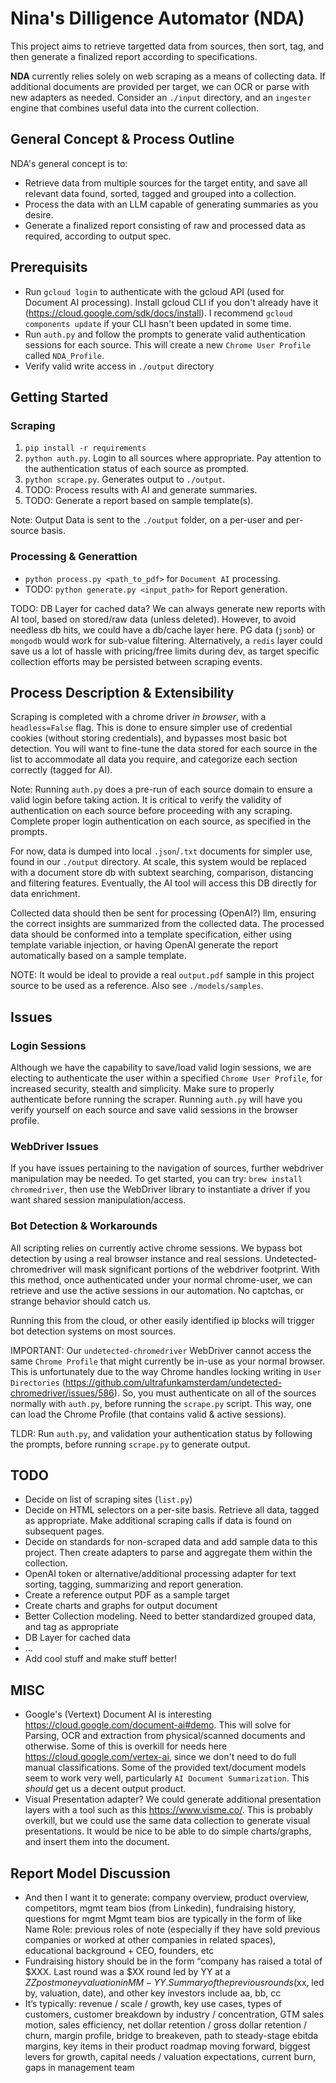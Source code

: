# Nina's Dilligence Automator (NDA)

This project aims to retrieve targetted data from sources, then sort, tag, and then generate a finalized report according to specifications.

**NDA** currently relies solely on web scraping as a means of collecting data. If additional documents are provided per target, we can OCR or parse with new adapters as needed. Consider an `./input` directory, and an `ingester` engine that combines useful data into the current collection.

## General Concept & Process Outline

NDA's general concept is to:

- Retrieve data from multiple sources for the target entity, and save all relevant data found, sorted, tagged and grouped into a collection.
- Process the data with an LLM capable of generating summaries as you desire.
- Generate a finalized report consisting of raw and processed data as required, according to output spec.

## Prerequisits

- Run `gcloud login` to authenticate with the gcloud API (used for Document AI processing). Install gcloud CLI if you don't already have it (<https://cloud.google.com/sdk/docs/install>). I recommend `gcloud components update` if your CLI hasn't been updated in some time.
- Run `auth.py` and follow the prompts to generate valid authentication sessions for each source. This will create a new `Chrome User Profile` called `NDA_Profile`.
- Verify valid write access in `./output` directory

## Getting Started

### Scraping

1. `pip install -r requirements`
2. `python auth.py`. Login to all sources where appropriate. Pay attention to the authentication status of each source as prompted.
3. `python scrape.py`. Generates output to `./output`.
4. TODO: Process results with AI and generate summaries.
5. TODO: Generate a report based on sample template(s).

Note: Output Data is sent to the `./output` folder, on a per-user and per-source basis.

### Processing & Generattion

- `python process.py <path_to_pdf>` for `Document AI` processing.
- TODO: `python generate.py <input_path>` for Report generation.

TODO: DB Layer for cached data? We can always generate new reports with AI tool, based on stored/raw data (unless deleted). However, to avoid needless db hits, we could have a db/cache layer here. PG data (`jsonb`) or `mongodb` would work for sub-value filtering. Alternatively, a `redis` layer could save us a lot of hassle with pricing/free limits during dev, as target specific collection efforts may be persisted between scraping events.

## Process Description & Extensibility

Scraping is completed with a chrome driver *in browser*, with a `headless=False` flag. This is done to ensure simpler use of credential cookies (without storing credentials), and bypasses most basic bot detection. You will want to fine-tune the data stored for each source in the list to accommodate all data you require, and categorize each section correctly (tagged for AI).

Note: Running `auth.py` does a pre-run of each source domain to ensure a valid login before taking action. It is critical to verify the validity of authentication on each source before proceeding with any scraping. Complete proper login authentication on each source, as specified in the prompts.

For now, data is dumped into local `.json`/`.txt` documents for simpler use, found in our `./output` directory. At scale, this system would be replaced with a document store db with subtext searching, comparison, distancing and filtering features. Eventually, the AI tool will access this DB directly for data enrichment.

Collected data should then be sent for processing (OpenAI?) llm, ensuring the correct insights are summarized from the collected data. The processed data should be conformed into a template specification, either using template variable injection, or having OpenAI generate the report automatically based on a sample template.

NOTE: It would be ideal to provide a real `output.pdf` sample in this project source to be used as a reference. Also see `./models/samples`.

## Issues

### Login Sessions

Although we have the capability to save/load valid login sessions, we are electing to authenticate the user within a specified `Chrome User Profile`, for increased security, stealth and simplicity. Make sure to properly authenticate before running the scraper. Running `auth.py` will have you verify yourself on each source and save valid sessions in the browser profile.

### WebDriver Issues

If you have issues pertaining to the navigation of sources, further webdriver manipulation may be needed. To get started, you can try:
`brew install chromedriver`, then use the WebDriver library to instantiate a driver if you want shared session manipulation/access.

### Bot Detection & Workarounds

All scripting relies on currently active chrome sessions. We bypass bot detection by using a real browser instance and real sessions. Undetected-chromedriver will mask significant portions of the webdriver footprint. With this method, once authenticated under your normal chrome-user, we can retrieve and use the active sessions in our automation. No captchas, or strange behavior should catch us.

Running this from the cloud, or other easily identified ip blocks will trigger bot detection systems on most sources.

IMPORTANT: Our `undetected-chromedriver` WebDriver cannot access the same `Chrome Profile` that might currently be in-use as your normal browser. This is unfortunately due to the way Chrome handles locking writing in `User Directories` (<https://github.com/ultrafunkamsterdam/undetected-chromedriver/issues/586>). So, you must authenticate on all of the sources normally with `auth.py`, before running the `scrape.py` script. This way, one can load the Chrome Profile (that contains valid & active sessions).

TLDR: Run `auth.py`, and validation your authentication status by following the prompts, before running `scrape.py` to generate output.

## TODO

- Decide on list of scraping sites (`list.py`)
- Decide on HTML selectors on a per-site basis. Retrieve all data, tagged as appropriate. Make additional scraping calls if data is found on subsequent pages.
- Decide on standards for non-scraped data and add sample data to this project. Then create adapters to parse and aggregate them within the collection.
- OpenAI token or alternative/additional processing adapter for text sorting, tagging, summarizing and report generation.
- Create a reference output PDF as a sample target
- Create charts and graphs for output document
- Better Collection modeling. Need to better standardized grouped data, and tag as appropriate
- DB Layer for cached data
- ...
- Add cool stuff and make stuff better!

## MISC

- Google's (Vertext) Document AI is interesting <https://cloud.google.com/document-ai#demo>. This will solve for Parsing, OCR and extraction from physical/scanned documents and otherwise. Some of this is overkill for needs here <https://cloud.google.com/vertex-ai>, since we don't need to do full manual classifications. Some of the provided text/document models seem to work very well, particularly `AI Document Summarization`. This *should* get us a decent output product.
- Visual Presentation adapter? We could generate additional presentation layers with a tool such as this <https://www.visme.co/>. This is probably overkill, but we could use the same data collection to generate visual presentations. It would be nice to be able to do simple charts/graphs, and insert them into the document.

## Report Model Discussion

- And then I want it to generate: company overview, product overview, competitors, mgmt team bios (from Linkedin), fundraising history, questions for mgmt 
Mgmt team bios are typically in the form of like Name Role: previous roles of note (especially if they have sold previous companies or worked at other companies in related spaces), educational background + CEO, founders, etc
- Fundraising history should be in the form “company has raised a total of $XXX. Last round was a $XX round led by YY at a $ZZ post money valuation in MM-YY. Summary of the previous rounds ($xx, led by, valuation, date), and other key investors include aa, bb, cc
- It’s typically: revenue / scale / growth, key use cases, types of customers, customer breakdown by industry / concentration, GTM sales motion, sales efficiency, net dollar retention / gross dollar retention / churn, margin profile, bridge to breakeven, path to steady-stage ebitda margins, key items in their product roadmap moving forward, biggest levers for growth, capital needs / valuation expectations,  current burn, gaps in management team

